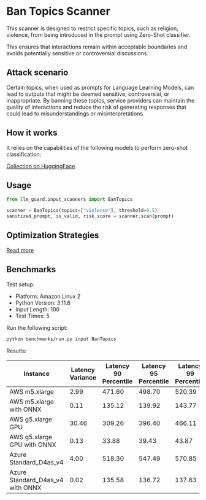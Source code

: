 # Ban Topics Scanner

This scanner is designed to restrict specific topics, such as religion, violence, from being introduced in the prompt
using Zero-Shot classifier.

This ensures that interactions remain within acceptable boundaries and avoids potentially sensitive or controversial
discussions.

## Attack scenario

Certain topics, when used as prompts for Language Learning Models, can lead to outputs that might be deemed sensitive,
controversial, or inappropriate. By banning these topics, service providers can maintain the quality of interactions and
reduce the risk of generating responses that could lead to misunderstandings or misinterpretations.

## How it works

It relies on the capabilities of the following models to perform zero-shot classification:

[Collection on HuggingFace](https://huggingface.co/collections/MoritzLaurer/zeroshot-classifiers-6548b4ff407bb19ff5c3ad6f)

## Usage

```python
from llm_guard.input_scanners import BanTopics

scanner = BanTopics(topics=["violence"], threshold=0.5)
sanitized_prompt, is_valid, risk_score = scanner.scan(prompt)
```

## Optimization Strategies

[Read more](../tutorials/optimization.md)

## Benchmarks

Test setup:

- Platform: Amazon Linux 2
- Python Version: 3.11.6
- Input Length: 100
- Test Times: 5

Run the following script:

```sh
python benchmarks/run.py input BanTopics
```

Results:

| Instance                         | Latency Variance | Latency 90 Percentile | Latency 95 Percentile | Latency 99 Percentile | Average Latency (ms) | QPS     |
|----------------------------------|------------------|-----------------------|-----------------------|-----------------------|----------------------|---------|
| AWS m5.xlarge                    | 2.99             | 471.60                | 498.70                | 520.39                | 416.47               | 240.11  |
| AWS m5.xlarge with ONNX          | 0.11             | 135.12                | 139.92                | 143.77                | 123.71               | 808.31  |
| AWS g5.xlarge GPU                | 30.46            | 309.26                | 396.40                | 466.11                | 134.50               | 743.47  |
| AWS g5.xlarge GPU with ONNX      | 0.13             | 33.88                 | 39.43                 | 43.87                 | 22.38                | 4467.55 |
| Azure Standard_D4as_v4           | 4.00             | 518.30                | 547.49                | 570.85                | 450.78               | 221.84  |
| Azure Standard_D4as_v4 with ONNX | 0.02             | 135.58                | 136.72                | 137.63                | 131.06               | 763.04  |
